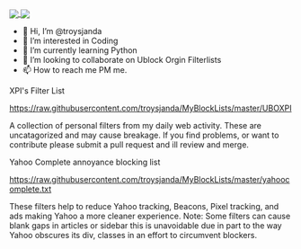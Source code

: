 <a href="https://github.com/anuraghazra/github-readme-stats">
  <img align="center" src="https://github-readme-stats.vercel.app/api?username=troysjanda&show_icons=true&theme=cobolt&hide_title=true&hide_border=true&count_private=true&icon_color=ffcc00&locale=en" />
</a>
<a href="https://github.com/anuraghazra/github-readme-stats">
  <img align="center" src="https://github-readme-stats.vercel.app/api/top-langs/?username=troysjanda&theme=cobolt&hide_title=true&hide_border=true" />
</a><br>

- 👋 Hi, I’m @troysjanda
- 👀 I’m interested in Coding
- 🌱 I’m currently learning Python
- 💞️ I’m looking to collaborate on Ublock Orgin Filterlists
- 📫 How to reach me PM me.

XPI's Filter List

https://raw.githubusercontent.com/troysjanda/MyBlockLists/master/UBOXPI

A collection of personal filters from my daily web activity. These are uncatagorized and may cause breakage. If you find problems, or want to contribute please submit a pull request and ill review and merge.

Yahoo Complete annoyance blocking list

https://raw.githubusercontent.com/troysjanda/MyBlockLists/master/yahoocomplete.txt

These filters help to reduce Yahoo tracking, Beacons, Pixel tracking, and ads making Yahoo a more cleaner experience. Note: Some filters can cause blank gaps in articles or sidebar this is unavoidable due in part to the way Yahoo obscures its div, classes in an effort to circumvent blockers.
